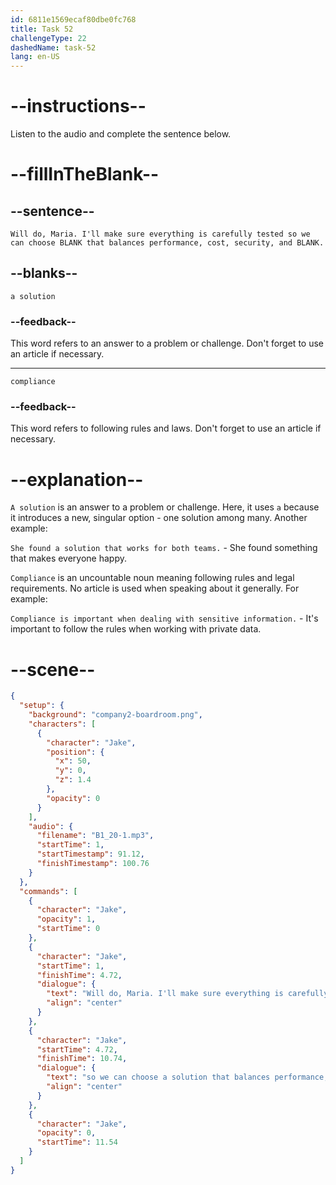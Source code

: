 ```yaml
---
id: 6811e1569ecaf80dbe0fc768
title: Task 52
challengeType: 22
dashedName: task-52
lang: en-US
---
```


<!-- (Audio) Jake: Will do, Maria. I'll make sure everything is carefully tested so we can choose a solution that balances performance, cost, security, and compliance. -->

# --instructions--

Listen to the audio and complete the sentence below.

# --fillInTheBlank--

## --sentence--

`Will do, Maria. I'll make sure everything is carefully tested so we can choose BLANK that balances performance, cost, security, and BLANK.`

## --blanks--

`a solution`

### --feedback--

This word refers to an answer to a problem or challenge. Don't forget to use an article if necessary.

---

`compliance`

### --feedback--

This word refers to following rules and laws. Don't forget to use an article if necessary.

# --explanation--

`A solution` is an answer to a problem or challenge. Here, it uses `a` because it introduces a new, singular option - one solution among many. Another example:

`She found a solution that works for both teams.` - She found something that makes everyone happy.

`Compliance` is an uncountable noun meaning following rules and legal requirements. No article is used when speaking about it generally. For example:

`Compliance is important when dealing with sensitive information.` - It's important to follow the rules when working with private data.

# --scene--

```json
{
  "setup": {
    "background": "company2-boardroom.png",
    "characters": [
      {
        "character": "Jake",
        "position": {
          "x": 50,
          "y": 0,
          "z": 1.4
        },
        "opacity": 0
      }
    ],
    "audio": {
      "filename": "B1_20-1.mp3",
      "startTime": 1,
      "startTimestamp": 91.12,
      "finishTimestamp": 100.76
    }
  },
  "commands": [
    {
      "character": "Jake",
      "opacity": 1,
      "startTime": 0
    },
    {
      "character": "Jake",
      "startTime": 1,
      "finishTime": 4.72,
      "dialogue": {
        "text": "Will do, Maria. I'll make sure everything is carefully tested",
        "align": "center"
      }
    },
    {
      "character": "Jake",
      "startTime": 4.72,
      "finishTime": 10.74,
      "dialogue": {
        "text": "so we can choose a solution that balances performance, cost, security, and compliance.",
        "align": "center"
      }
    },
    {
      "character": "Jake",
      "opacity": 0,
      "startTime": 11.54
    }
  ]
}
```
